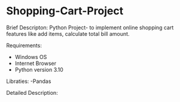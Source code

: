 # Shopping-Cart-Project
Brief Descripton: Python Project- to implement online shopping cart features like add items, calculate total bill amount.

Requirements:
  - Windows OS
  - Internet Browser
  - Python version 3.10
  
 Libraties:
  -Pandas
  
  Detailed Description:
  
  
